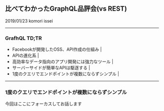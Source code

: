 ## 比べてわかったGraphQL品評会(vs REST)
2019/01/23 komori issei

---
### GrafhQL TD;TR
- Facebookが開発したOSS、API作成の仕組み |
- APIの進化系 |
- 高効率なデータ指向のアプリ開発には強力なツール |
- サーバーサイドが簡単なAPIは駆逐する |
- 1度のクエリでエンドポイントが複数にならずシンプル |

---
### 1度のクエリでエンドポイントが複数にならずシンプル
今回はここにフォーカスしてお話します
